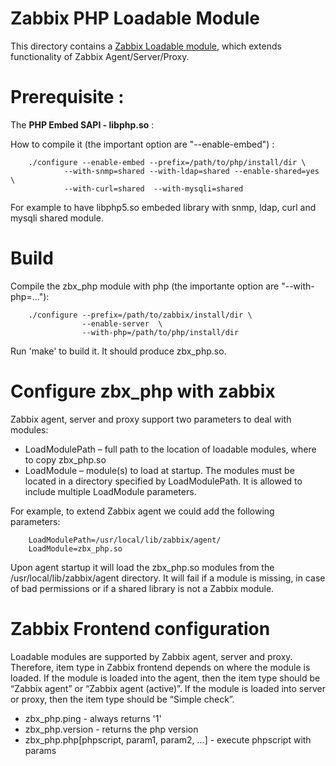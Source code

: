 # Zabbix PHP Loadable Module

This directory contains a [Zabbix Loadable module](https://www.zabbix.com/documentation/3.2/manual/config/items/loadablemodules), which extends functionality of Zabbix
Agent/Server/Proxy. 

# Prerequisite :

The **PHP Embed SAPI - libphp.so** :

How to compile it (the important option are "--enable-embed") :
```
	./configure --enable-embed --prefix=/path/to/php/install/dir \
		    --with-snmp=shared --with-ldap=shared --enable-shared=yes  \
		    --with-curl=shared  --with-mysqli=shared 
```

For example to have libphp5.so embeded library with snmp, ldap, curl and mysqli shared module.

# Build

Compile the zbx_php module with php (the importante option are "--with-php=..."):

```
	./configure --prefix=/path/to/zabbix/install/dir \
	            --enable-server  \
	            --with-php=/path/to/php/install/dir
```	      
Run 'make' to build it. It should produce zbx_php.so.

# Configure zbx_php with zabbix

Zabbix agent, server and proxy support two parameters to deal with modules:

- LoadModulePath – full path to the location of loadable modules, where to copy zbx_php.so
- LoadModule – module(s) to load at startup. The modules must be located in a directory specified by LoadModulePath. It is allowed to include multiple LoadModule parameters.

For example, to extend Zabbix agent we could add the following parameters:

```
	LoadModulePath=/usr/local/lib/zabbix/agent/
	LoadModule=zbx_php.so
```

Upon agent startup it will load the zbx_php.so modules from the /usr/local/lib/zabbix/agent directory. It will fail if a module is missing, in case of bad permissions or if a shared library is not a Zabbix module.

# Zabbix Frontend configuration

Loadable modules are supported by Zabbix agent, server and proxy. Therefore, item type in Zabbix frontend depends on where the module is loaded. If the module is loaded into the agent, then the item type should be “Zabbix agent” or “Zabbix agent (active)”. If the module is loaded into server or proxy, then the item type should be “Simple check”.

- zbx_php.ping - always returns '1'
- zbx_php.version - returns the php version
- zbx_php.php[phpscript, param1, param2, ...] - execute phpscript with params
